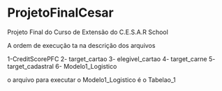 # ProjetoFinalCesar
Projeto Final do Curso de Extensão do C.E.S.A.R School

A ordem de execução ta na descrição dos arquivos

1-CreditScorePFC
2- target_cartao
3- elegivel_cartao
4- target_carne
5- target_cadastral
6- Modelo1_Logistico

o arquivo para executar o Modelo1_Logistico é o Tabelao_1
